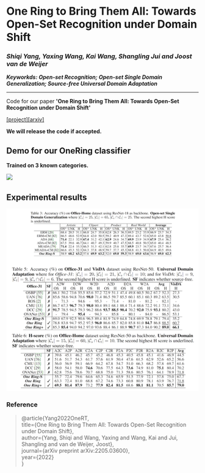# One Ring to Bring Them All: Towards Open-Set Recognition under Domain Shift 	

### _Shiqi Yang, Yaxing Wang, Kai Wang, Shangling Jui and Joost van de Weijer_

_**Keyworkds: Open-set Recognition; Open-set Single Domain Generalization; Source-free Universal Domain Adaptation**_

------------
Code for our paper **'One Ring to Bring Them All: Towards Open-Set Recognition under Domain Shift'** 

[[project]](https://sites.google.com/view/one-ring)[[arxiv]](https://arxiv.org/abs/2206.03600)

**We will release the code if accepted.**

## Demo for our **OneRing** classifier

**Trained on 3 known categories.**

![](./toy_CE_loss.gif)


## **Experimental results**

![](./result.png)


### **Reference**

> @article{Yang2022OneRT,\
  title={One Ring to Bring Them All: Towards Open-Set Recognition under Domain Shift},\
  author={Yang, Shiqi and Wang, Yaxing and Wang, Kai and Jui, Shangling and van de Weijer, Joost},\
  journal={arXiv preprint arXiv:2205.03600},\
  year={2022}\
}
